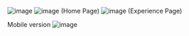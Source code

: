 ![image](https://user-images.githubusercontent.com/100665352/207015297-dde2d7e0-4aaf-44f7-95d0-4a977600e6c1.png)
![image](https://user-images.githubusercontent.com/100665352/207934430-a5b23479-31fe-4da4-9324-bebb29257b8c.png)
(Home Page)
![image](https://user-images.githubusercontent.com/100665352/207940253-e0a26e2c-7f76-4cfe-b368-a586b285c810.png)
(Experience Page)

Mobile version
![image](https://user-images.githubusercontent.com/100665352/207015784-0318cf18-2303-4391-935c-302984625e50.png)
